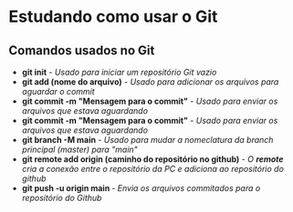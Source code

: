 <h1>Estudando como usar o Git</h1>

<h2>Comandos usados no Git</h2>

<ul>
<li><strong>git init</strong> - <i>Usado para iniciar um repositório Git vazio</i></li>

<li><strong>git add (nome do arquivo)</strong> - <i>Usado para adicionar os arquivos para aguardar o commit</i></li>

<li><strong>git commit -m "Mensagem para o commit"</strong> - <i>Usado para enviar os arquivos que estava aguardando</i></li>

<li><strong>git commit -m "Mensagem para o commit"</strong> - <i>Usado para enviar os arquivos que estava aguardando</i></li>

<li><strong>git branch -M main</strong> - <i>Usado para mudar a nomeclatura da branch principal (master) para "main"</i></li>

<li><strong>git remote add origin (caminho do repositório no github)</strong> - <i>O <strong>remote</strong> cria a conexão entre o repositório da PC e adiciona ao repositório do github</i></li>

<li><strong>git push -u origin main </strong> - <i>Envia os arquivos commitados para o repositório do Github</i></li>

</ul>